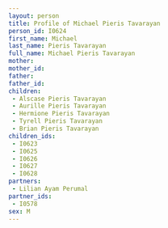 ```yaml
---
layout: person
title: Profile of Michael Pieris Tavarayan
person_id: I0624
first_name: Michael
last_name: Pieris Tavarayan
full_name: Michael Pieris Tavarayan
mother: 
mother_id: 
father: 
father_id: 
children:
 - Alscase Pieris Tavarayan
 - Aurille Pieris Tavarayan
 - Hermione Pieris Tavarayan
 - Tyrell Pieris Tavarayan
 - Brian Pieris Tavarayan
children_ids:
 - I0623
 - I0625
 - I0626
 - I0627
 - I0628
partners:
 - Lilian Ayam Perumal
partner_ids:
 - I0578
sex: M
---
```


